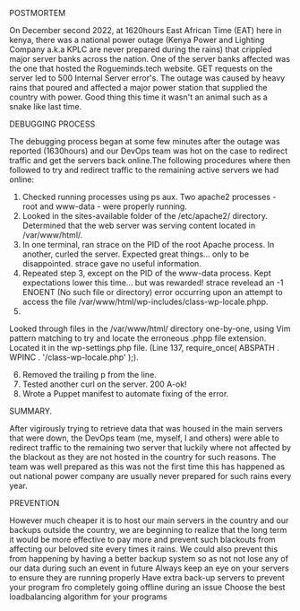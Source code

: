POSTMORTEM

On December second 2022, at 1620hours East African Time (EAT) here in kenya, there was a national power outage (Kenya Power and Lighting Company a.k.a KPLC are never prepared during the rains) that crippled major server banks across the nation. One of the server banks affected was the one that hosted the Rogueminds.tech website. GET requests on the server led to 500 Internal Server error's.
The outage was caused by heavy rains that poured and affected a major power station that supplied the country with power. Good thing this time it wasn't an animal such as a snake like last time.

DEBUGGING PROCESS


The debugging process began at some few minutes after the outage was reported (1630hours) and our DevOps team was hot on the case to redirect traffic and get the servers back online.The following procedures where then followed to try and redirect traffic to the remaining active servers we had online:
1. Checked running processes using ps aux. Two apache2 processes - root and www-data - were properly running.
2. Looked in the sites-available folder of the /etc/apache2/ directory. Determined that the web server was serving content located in /var/www/html/.
3. In one terminal, ran strace on the PID of the root Apache process. In another, curled the server. Expected great things... only to be disappointed. strace gave no useful information.
4. Repeated step 3, except on the PID of the www-data process. Kept expectations lower this time... but was rewarded! strace revelead an -1 ENOENT (No such file or directory) error occurring upon an attempt to access the file /var/www/html/wp-includes/class-wp-locale.phpp.
5. 

Looked through files in the /var/www/html/ directory one-by-one, using Vim pattern matching to try and locate the erroneous .phpp file extension. Located it in the wp-settings.php file. (Line 137, require_once( ABSPATH . WPINC . '/class-wp-locale.php' );).

6. Removed the trailing p from the line.
7. Tested another curl on the server. 200 A-ok!
8. Wrote a Puppet manifest to automate fixing of the error.

 SUMMARY.


After vigirously trying to retrieve data that was housed in the main servers that were down, the DevOps team (me, myself, I and others) were able to redirect traffic to the remaining two server that luckily where not affected by the blackout as they are not hosted in the country for such reasons. The  team was well prepared as this was not the first time this has happened as out national power company are usually never prepared for such rains every year. 


PREVENTION


However much cheaper it is to host our main servers in the country and our backups outside the country, we are beginning to realize that the long term it would be more effective to pay more and prevent such blackouts from affecting our beloved site every times it rains.
We could also prevent this from happening by having a better backup system so as not not lose any of our data during such an event in future
Always keep an eye on your servers to ensure they are running properly
Have extra back-up servers to prevent your program fro completely going offline during an issue
Choose the best loadbalancing algorithm for your programs
